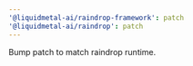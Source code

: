 ```yaml
---
'@liquidmetal-ai/raindrop-framework': patch
'@liquidmetal-ai/raindrop': patch
---
```


Bump patch to match raindrop runtime.
